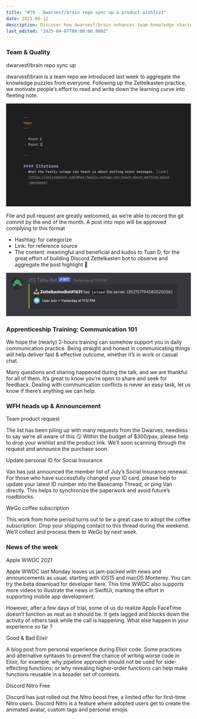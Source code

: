 ```yaml
---
title: "#79 - Dwarvesf/brain repo sync up & product wishlist"
date: 2021-06-12
description: Discover how dwarvesf/brain enhances team knowledge sharing with Zettelkasten notes, communication training, Apple WWDC updates, Elixir tips, and Discord Nitro offers.
last_edited: "2025-04-07T00:00:00.000Z"
---
```


### Team & Quality

dwarvesf/brain repo sync up

dwarvesf/brain is a team repo we introduced last week to aggregate the knowledge puzzles from everyone. Following up the Zettelkasten practice, we motivate people’s effort to read and write down the learning curve into fleeting note.

![](assets/notion-image-1744006974754-ga7jn.webp)

File and pull request are greatly welcomed, as we’re able to record the git commit by the end of the month. A post into repo will be approved complying to this format

- Hashtag: for categorize
- Link: for reference source
- The content: meaningful and beneficial
  and kudos to Tuan D, for the great effort of building Discord Zettelkasten bot to observe and aggregate the post highlight 👀

![](assets/notion-image-1744006975685-8dzwu.webp)

### Apprenticeship Training: Communication 101

We hope the (nearly) 2-hours training can somehow support you in daily communication practice. Being straight and honest in communicating things will help deliver fast & effective outcome, whether it’s in work or casual chat.

Many questions and sharing happened during the talk, and we are thankful for all of them. It’s great to know you’re open to share and seek for feedback. Dealing with communication conflicts is never an easy task, let us know if there’s anything we can help.

### WFH heads up & Announcement

Team product request

The list has been piling up with many requests from the Dwarves, needless to say we’re all aware of this 😏 Within the budget of $300/pax, please help to drop your wishlist and the product link. We’ll soon scanning through the request and announce the purchase soon.

Update personal ID for Social Insurance

Van has just announced the member list of July’s Social Insurance renewal. For those who have successfully changed your ID card, please help to update your latest ID number into the Basecamp Thread, or ping Van directly. This helps to synchronize the paperwork and avoid future’s roadblocks.

WeGo coffee subscription

This work from home period turns out to be a great case to adopt the coffee subscription. Drop your shipping contact to this thread during the weekend. We’ll collect and process them to WeGo by next week.

### News of the week

Apple WWDC 2021

Apple WWDC last Monday leaves us jam-packed with news and announcements as usual, starting with iOS15 and macOS Monterey. You can try the beta download for developer here. This time WWDC also supports more videos to illustrate the news in SwiftUi, marking the effort in supporting mobile app development.

However, after a few days of trial, some of us do realize Apple FaceTime doesn’t function as neat as it should be. It gets lagged and blocks down the activity of others task while the call is happening. What else happen in your experience so far ?

Good & Bad Elixir

A blog post from personal experience during Elixir code. Some practices and alternative syntaxes to prevent the chance of writing worse code in Elixir, for example, why pipeline approach should not be used for side-effecting functions; or why revealing higher-order functions can help make functions reusable in a broader set of contexts.

Discord Nitro Free

Discord has just rolled out the Nitro boost free, a limited offer for first-time Nitro users. Discord Nitro is a feature where adopted users get to create the animated avatar, custom tags and personal emojis
